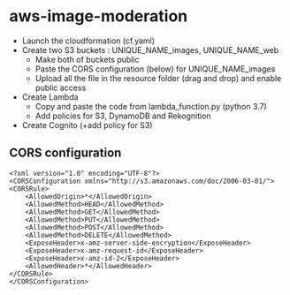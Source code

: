 # aws-image-moderation
 
* Launch the cloudformation (cf.yaml)
* Create two S3 buckets : UNIQUE_NAME_images, UNIQUE_NAME_web
  * Make both of buckets public
  * Paste the CORS configuration (below) for UNIQUE_NAME_images
  * Upload all the file in the resource folder (drag and drop) and enable public access
* Create Lambda 
  * Copy and paste the code from lambda_function.py (python 3.7)
  * Add policies for S3, DynamoDB and Rekognition
* Create Cognito (+add policy for S3)



## CORS configuration
```
<?xml version="1.0" encoding="UTF-8"?>
<CORSConfiguration xmlns="http://s3.amazonaws.com/doc/2006-03-01/">
<CORSRule>
    <AllowedOrigin>*</AllowedOrigin>
    <AllowedMethod>HEAD</AllowedMethod>
    <AllowedMethod>GET</AllowedMethod>
    <AllowedMethod>PUT</AllowedMethod>
    <AllowedMethod>POST</AllowedMethod>
    <AllowedMethod>DELETE</AllowedMethod>
    <ExposeHeader>x-amz-server-side-encryption</ExposeHeader>
    <ExposeHeader>x-amz-request-id</ExposeHeader>
    <ExposeHeader>x-amz-id-2</ExposeHeader>
    <AllowedHeader>*</AllowedHeader>
</CORSRule>
</CORSConfiguration>
```
